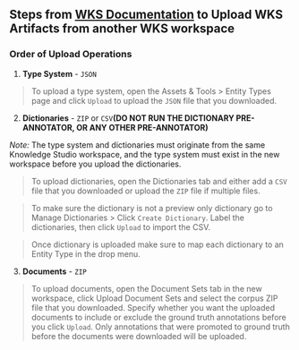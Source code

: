 ## Steps from [WKS Documentation](https://console.bluemix.net/docs/services/watson-knowledge-studio/index.html#wks_overview_full) to Upload WKS Artifacts from another WKS workspace

### Order of Upload Operations
1. **Type System** - `JSON`
>To upload a type system, open the Assets & Tools > Entity Types page and click `Upload` to upload the `JSON` file that you downloaded.

2. **Dictionaries** - `ZIP` or `CSV`**(DO NOT RUN THE DICTIONARY PRE-ANNOTATOR, OR ANY OTHER PRE-ANNOTATOR)**

*Note:* The type system and dictionaries must originate from the same Knowledge Studio workspace, and the type system must exist in the new workspace before you upload the dictionaries.

>To upload dictionaries, open the Dictionaries tab and either add a `CSV` file that you downloaded or upload the `ZIP` file if multiple files.

>To make sure the dictionary is not a preview only dictionary go to Manage Dictionaries > Click `Create Dictionary`. Label the dictionaries, then click `Upload` to import the CSV.

>Once dictionary is uploaded make sure to map each dictionary to an Entity Type in the drop menu.

3. **Documents** - `ZIP`

>To upload documents, open the Document Sets tab in the new workspace, click Upload Document Sets and select the corpus ZIP file that you downloaded. Specify whether you want the uploaded documents to include or exclude the ground truth annotations before you click `Upload`. Only annotations that were promoted to ground truth before the documents were downloaded will be uploaded.

